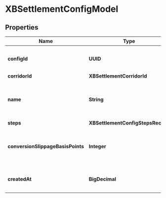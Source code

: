 

# XBSettlementConfigModel


## Properties

| Name | Type | Description | Notes |
|------------ | ------------- | ------------- | -------------|
|**configId** | **UUID** | Cross Bodrder configuraion unique id |  |
|**corridorId** | **XBSettlementCorridorId** |  |  |
|**name** | **String** | The name for the cross-border ettlement configuration |  |
|**steps** | **XBSettlementConfigStepsRecord** |  |  |
|**conversionSlippageBasisPoints** | **Integer** | Slippage configuarion in basis points, the default value is 10%  |  |
|**createdAt** | **BigDecimal** | The creation time in epoch format. |  |



